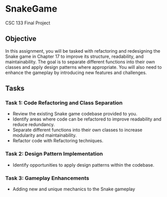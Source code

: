# SnakeGame
CSC 133 Final Project

## Objective
In this assignment, you will be tasked with refactoring and redesigning the Snake game in
Chapter 17 to improve its structure, readability, and maintainability. The goal is to separate
different functions into their own classes and apply design patterns where appropriate. You will
also need to enhance the gameplay by introducing new features and challenges.

## Tasks
### Task 1: Code Refactoring and Class Separation
- Review the existing Snake game codebase provided to you.
- Identify areas where code can be refactored to improve readability and reduce redundancy.
- Separate different functions into their own classes to increase modularity and maintainability.
- Refactor code with Refactoring techniques.
### Task 2: Design Pattern Implementation
- Identify opportunities to apply design patterns within the codebase.
### Task 3: Gameplay Enhancements
- Adding new and unique mechanics to the Snake gameplay

